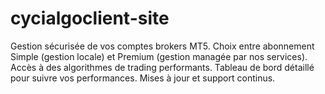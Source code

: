 # cycialgoclient-site
Gestion sécurisée de vos comptes brokers MT5. Choix entre abonnement Simple (gestion locale) et Premium (gestion managée par nos services). Accès à des algorithmes de trading performants. Tableau de bord détaillé pour suivre vos performances. Mises à jour et support continus.
